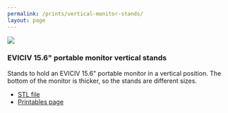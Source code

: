 ```yaml
---
permalink: /prints/vertical-monitor-stands/
layout: page
---
```


<section class="print">
    <img src="{{permalink}}stands.png">
    <div>
        <h3>EVICIV 15.6" portable monitor vertical stands</h3>
        <p>
            Stands to hold an EVICIV 15.6" portable monitor in a vertical position.
            The bottom of the monitor is thicker, so the stands are different sizes.
        </p>
        <ul class="links">
            <li><a href="{{permalink}}stands.stl">STL file</a></li>
            <li><a href="https://www.printables.com/model/565163-eviciv-156-portable-monitor-stands">Printables page</a></li>
        </ul>
    </div>
</section>